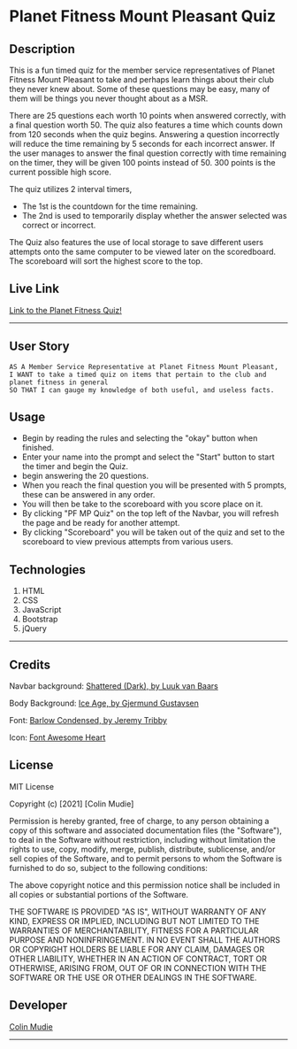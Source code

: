 # Planet Fitness Mount Pleasant Quiz

## Description 

This is a fun timed quiz for the member service representatives of Planet Fitness Mount Pleasant to take and perhaps learn things about their club they never knew about. Some of these questions may be easy, many of them will be things you never thought about as a MSR.

There are 25 questions each worth 10 points when answered correctly, with a final question worth 50. The quiz also features a time which counts down from 120 seconds when the quiz begins. Answering a question incorrectly will reduce the time remaining by 5 seconds for each incorrect answer. If the user manages to answer the final question correctly with time remaining on the timer, they will be given 100 points instead of 50. 300 points is the current possible high score.

The quiz utilizes 2 interval timers, 
- The 1st is the countdown for the time remaining.
- The 2nd is used to temporarily display whether the answer selected was correct or incorrect.

The Quiz also features the use of local storage to save different users attempts onto the same computer to be viewed later on the scoredboard. The scoreboard will sort the highest score to the top.

## Live Link
 [Link to the Planet Fitness Quiz!](https://colinmudie.github.io/Planet_Fitness_Quiz/)

 ---

## User Story

```
AS A Member Service Representative at Planet Fitness Mount Pleasant,
I WANT to take a timed quiz on items that pertain to the club and planet fitness in general
SO THAT I can gauge my knowledge of both useful, and useless facts.
```


## Usage 

- Begin by reading the rules and selecting the "okay" button when finished.
- Enter your name into the prompt and select the "Start" button to start the timer and begin the Quiz.
- begin answering the 20 questions.
- When you reach the final question you will be presented with 5 prompts, these can be answered in any order.
- You will then be take to the scoreboard with you score place on it.
- By clicking "PF MP Quiz" on the top left of the Navbar, you will refresh the page and be ready for another attempt.
- By clicking "Scoreboard" you will be taken out of the quiz and set to the scoreboard to view previous attempts from various users.

## Technologies

1. HTML
2. CSS
3. JavaScript
4. Bootstrap
5. jQuery

---

## Credits

Navbar background: [Shattered (Dark), by Luuk van Baars](https://www.transparenttextures.com/patterns/shattered-dark.png)

Body Background: [Ice Age, by Gjermund Gustavsen](https://www.transparenttextures.com/patterns/shattered.png)

Font: [Barlow Condensed, by Jeremy Tribby](https://fonts.google.com/specimen/Barlow+Condensed?query=barlow&sidebar.open=true&selection.family=Barlow+Condensed:wght@300;400;500;600;800)

Icon: [Font Awesome Heart](https://fontawesome.com/icons/heart?style=solid)


## License

MIT License

Copyright (c) [2021] [Colin Mudie]

Permission is hereby granted, free of charge, to any person obtaining a copy
of this software and associated documentation files (the "Software"), to deal
in the Software without restriction, including without limitation the rights
to use, copy, modify, merge, publish, distribute, sublicense, and/or sell
copies of the Software, and to permit persons to whom the Software is
furnished to do so, subject to the following conditions:

The above copyright notice and this permission notice shall be included in all
copies or substantial portions of the Software.

THE SOFTWARE IS PROVIDED "AS IS", WITHOUT WARRANTY OF ANY KIND, EXPRESS OR
IMPLIED, INCLUDING BUT NOT LIMITED TO THE WARRANTIES OF MERCHANTABILITY,
FITNESS FOR A PARTICULAR PURPOSE AND NONINFRINGEMENT. IN NO EVENT SHALL THE
AUTHORS OR COPYRIGHT HOLDERS BE LIABLE FOR ANY CLAIM, DAMAGES OR OTHER
LIABILITY, WHETHER IN AN ACTION OF CONTRACT, TORT OR OTHERWISE, ARISING FROM,
OUT OF OR IN CONNECTION WITH THE SOFTWARE OR THE USE OR OTHER DEALINGS IN THE
SOFTWARE.


## Developer

[Colin Mudie](https://github.com/ColinMudie)

---


